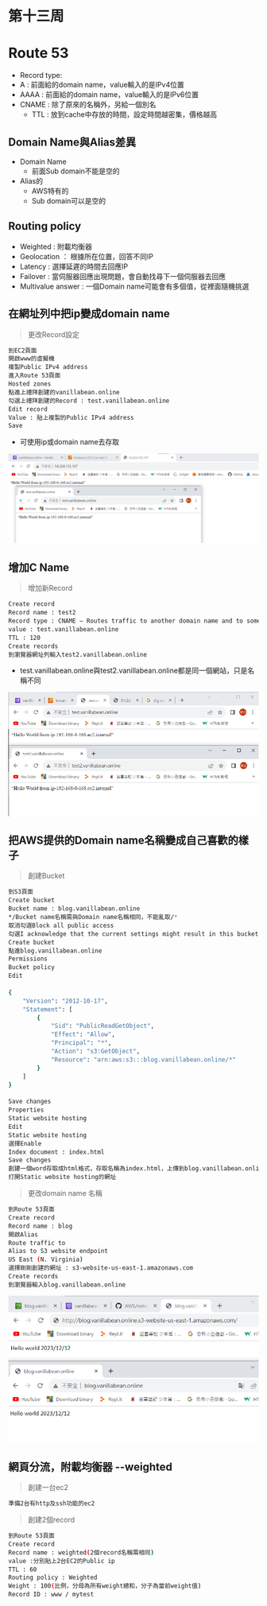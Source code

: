 # 第十三周
# Route 53
* Record type:
* A : 前面給的domain name，value輸入的是IPv4位置
* AAAA : 前面給的domain name，value輸入的是IPv6位置
* CNAME : 除了原來的名稱外，另給一個別名
  * TTL : 放到cache中存放的時間，設定時間越密集，價格越高
## Domain Name與Alias差異
* Domain Name
  * 前面Sub domain不能是空的
* Alias的
  * AWS特有的
  * Sub domain可以是空的
## Routing policy
* Weighted : 附載均衡器
* Geolocation ： 根據所在位置，回答不同IP
* Latency : 選擇延遲的時間去回應IP
* Failover : 當伺服器回應出現問題，會自動找尋下一個伺服器去回應
* Multivalue answer : 一個Domain name可能會有多個值，從裡面隨機挑選
## 在網址列中把ip變成domain name
> 更改Record設定
```sh
到EC2頁面
開啟www的虛擬機
複製Public IPv4 address
進入Route 53頁面
Hosted zones
點進上禮拜創建的vanillabean.online
勾選上禮拜創建的Record : test.vanillabean.online
Edit record
Value : 貼上複製的Public IPv4 address
Save
```
* 可使用ip或domain name去存取
<img src="../pic/1212.png">

## 增加C Name
> 增加新Record
```sh
Create record
Record name : test2
Record type : CNAME – Routes traffic to another domain name and to some AWS resourse
value : test.vanillabean.online
TTL : 120
Create records
到瀏覽器網址列輸入test2.vanillabean.online
```
* test.vanillabean.online與test2.vanillabean.online都是同一個網站，只是名稱不同
<img src="../pic/1212-1.png">

## 把AWS提供的Domain name名稱變成自己喜歡的樣子
> 創建Bucket
```sh
到S3頁面
Create bucket
Bucket name : blog.vanillabean.online
*/Bucket name名稱需與Domain name名稱相同，不能亂取/*
取消勾選Block all public access
勾選I acknowledge that the current settings might result in this bucket and the objects within becoming public.
Create bucket
點進blog.vanillabean.online
Permissions
Bucket policy
Edit

{
	"Version": "2012-10-17",
	"Statement": [
		{
			"Sid": "PublicReadGetObject",
			"Effect": "Allow",
			"Principal": "*",
			"Action": "s3:GetObject",
			"Resource": "arn:aws:s3:::blog.vanillabean.online/*"
		}
	]
}

Save changes
Properties
Static website hosting
Edit
Static website hosting
選擇Enable
Index document : index.html
Save changes
創建一個word存取成html格式，存取名稱為index.html，上傳到blog.vanillabean.online
打開Static website hosting的網址
```
> 更改domain name 名稱
```sh
到Route 53頁面
Create record
Record name : blog
開啟Alias
Route traffic to
Alias to S3 website endpoint
US East (N. Virginia)
選擇剛剛創建的網址 : s3-website-us-east-1.amazonaws.com
Create records
到瀏覽器輸入blog.vanillabean.online
```
<img src="../pic/1212-2.png">

## 網頁分流，附載均衡器 --weighted
>創建一台ec2
```sh
準備2台有http及ssh功能的ec2
```
>創建2個record
```sh
到Route 53頁面
Create record
Record name : weighted(2個record名稱需相同)
value :分別貼上2台EC2的Public ip
TTL : 60
Routing policy : Weighted
Weight : 100(比例，分母為所有weight總和，分子為當前weight值)
Record ID : www / mytest
```
